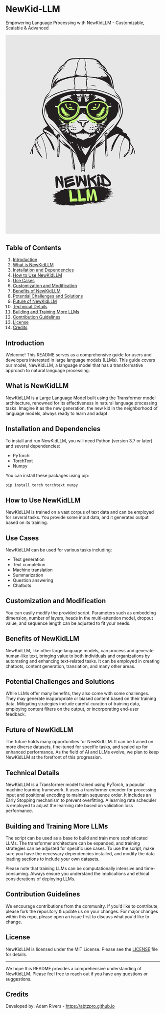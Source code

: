 # NewKid-LLM
Empowering Language Processing with NewKidLLM - Customizable, Scalable &amp; Advanced

![NewKid LLM Logo](https://github.com/abtzpro/NewKid-LLM/blob/main/1EE9163C-4D41-4523-B6A0-60D244C91D9F.png)

## Table of Contents
1. [Introduction](#introduction)
2. [What is NewKidLLM](#what-is-newkidllm)
3. [Installation and Dependencies](#installation-and-dependencies)
4. [How to Use NewKidLLM](#how-to-use-newkidllm)
5. [Use Cases](#use-cases)
6. [Customization and Modification](#customization-and-modification)
7. [Benefits of NewKidLLM](#benefits-of-newkidllm)
8. [Potential Challenges and Solutions](#potential-challenges-and-solutions)
9. [Future of NewKidLLM](#future-of-newkidllm)
10. [Technical Details](#technical-details)
11. [Building and Training More LLMs](#building-and-training-more-llms)
12. [Contribution Guidelines](#contribution-guidelines)
13. [License](#license)
14. [Credits](#credits) 

## Introduction
Welcome! This README serves as a comprehensive guide for users and developers interested in large language models (LLMs). This guide covers our model, NewKidLLM, a language model that has a transformative approach to natural language processing.

## What is NewKidLLM
NewKidLLM is a Large Language Model built using the Transformer model architecture, renowned for its effectiveness in natural language processing tasks. Imagine it as the new generation, the new kid in the neighborhood of language models, always ready to learn and adapt.

## Installation and Dependencies
To install and run NewKidLLM, you will need Python (version 3.7 or later) and several dependencies:

- PyTorch
- TorchText
- Numpy

You can install these packages using pip:

```sh
pip install torch torchtext numpy
```

## How to Use NewKidLLM
NewKidLLM is trained on a vast corpus of text data and can be employed for several tasks. You provide some input data, and it generates output based on its training.

## Use Cases
NewKidLLM can be used for various tasks including:

- Text generation
- Text completion
- Machine translation
- Summarization
- Question answering
- Chatbots

## Customization and Modification
You can easily modify the provided script. Parameters such as embedding dimension, number of layers, heads in the multi-attention model, dropout value, and sequence length can be adjusted to fit your needs.

## Benefits of NewKidLLM
NewKidLLM, like other large language models, can process and generate human-like text, bringing value to both individuals and organizations by automating and enhancing text-related tasks. It can be employed in creating chatbots, content generation, translation, and many other areas.

## Potential Challenges and Solutions
While LLMs offer many benefits, they also come with some challenges. They may generate inappropriate or biased content based on their training data. Mitigating strategies include careful curation of training data, employing content filters on the output, or incorporating end-user feedback.

## Future of NewKidLLM
The future holds many opportunities for NewKidLLM. It can be trained on more diverse datasets, fine-tuned for specific tasks, and scaled up for enhanced performance. As the field of AI and LLMs evolve, we plan to keep NewKidLLM at the forefront of this progression.

## Technical Details
NewKidLLM is a Transformer model trained using PyTorch, a popular machine learning framework. It uses a transformer encoder for processing input and positional encoding to maintain sequence order. It includes an Early Stopping mechanism to prevent overfitting. A learning rate scheduler is employed to adjust the learning rate based on validation loss performance.

## Building and Training More LLMs
The script can be used as a base to build and train more sophisticated LLMs. The transformer architecture can be expanded, and training strategies can be adjusted for specific use cases. To use the script, make sure you have the necessary dependencies installed, and modify the data loading sections to include your own datasets.

Please note that training LLMs can be computationally intensive and time-consuming. Always ensure you understand the implications and ethical considerations of deploying LLMs.

## Contribution Guidelines
We encourage contributions from the community. If you'd like to contribute, please fork the repository & update us on your changes. For major changes within this repo, please open an issue first to discuss what you'd like to change.

## License
NewKidLLM is licensed under the MIT License. Please see the [LICENSE](LICENSE) file for details. 

---

We hope this README provides a comprehensive understanding of NewKidLLM. Please feel free to reach out if you have any questions or suggestions.

## Credits

Developed by:
Adam Rivers - https://abtzpro.github.io

